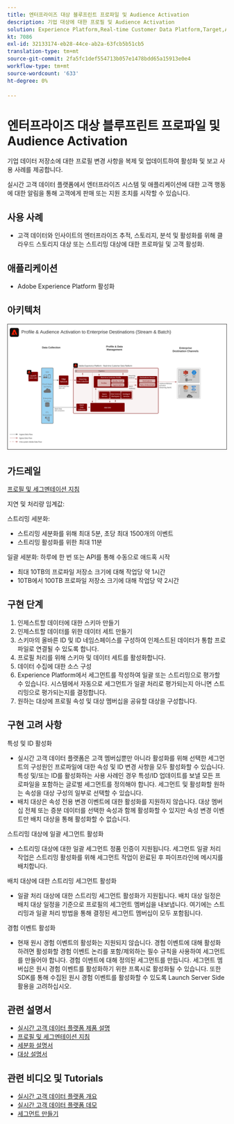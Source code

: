 ```yaml
---
title: 엔터프라이즈 대상 블루프린트 프로파일 및 Audience Activation
description: 기업 대상에 대한 프로필 및 Audience Activation
solution: Experience Platform,Real-time Customer Data Platform,Target,Audience Manager,Analytics,Experience Cloud Services,Data Collection
kt: 7086
exl-id: 32133174-eb28-44ce-ab2a-63fcb5b51cb5
translation-type: tm+mt
source-git-commit: 2fa5fc1def554713b057e1478bdd65a15913e0e4
workflow-type: tm+mt
source-wordcount: '633'
ht-degree: 0%

---
```



# 엔터프라이즈 대상 블루프린트 프로파일 및 Audience Activation

기업 데이터 저장소에 대한 프로필 변경 사항을 복제 및 업데이트하여 활성화 및 보고 사용 사례를 제공합니다.

실시간 고객 데이터 플랫폼에서 엔터프라이즈 시스템 및 애플리케이션에 대한 고객 행동에 대한 알림을 통해 고객에게 판매 또는 지원 조치를 시작할 수 있습니다.

## 사용 사례

* 고객 데이터와 인사이트의 엔터프라이즈 추적, 스토리지, 분석 및 활성화를 위해 클라우드 스토리지 대상 또는 스트리밍 대상에 대한 프로파일 및 고객 활성화.

## 애플리케이션

* Adobe Experience Platform 활성화

## 아키텍처

<img src="assets/enterprise_destination.svg" alt="기업 활성화 시나리오를 위한 참조 아키텍처" style="border:1px solid #4a4a4a" />

## 가드레일

[프로필 및 세그멘테이션 지침](https://experienceleague.adobe.com/docs/experience-platform/profile/guardrails.html?lang=en)

지연 및 처리량 임계값:

스트리밍 세분화:

* 스트리밍 세분화를 위해 최대 5분, 초당 최대 1500개의 이벤트
* 스트리밍 활성화를 위한 최대 11분

일괄 세분화:
하루에 한 번 또는 API를 통해 수동으로 애드혹 시작

* 최대 10TB의 프로파일 저장소 크기에 대해 작업당 약 1시간
* 10TB에서 100TB 프로파일 저장소 크기에 대해 작업당 약 2시간

## 구현 단계

1. 인제스트할 데이터에 대한 스키마 만들기
1. 인제스트할 데이터를 위한 데이터 세트 만들기
1. 스키마의 올바른 ID 및 ID 네임스페이스를 구성하여 인제스트된 데이터가 통합 프로파일로 연결될 수 있도록 합니다.
1. 프로필 처리를 위해 스키마 및 데이터 세트를 활성화합니다.
1. 데이터 수집에 대한 소스 구성
1. Experience Platform에서 세그먼트를 작성하여 일괄 또는 스트리밍으로 평가할 수 있습니다. 시스템에서 자동으로 세그먼트가 일괄 처리로 평가되는지 아니면 스트리밍으로 평가되는지를 결정합니다.
1. 원하는 대상에 프로필 속성 및 대상 멤버십을 공유할 대상을 구성합니다.

## 구현 고려 사항

특성 및 ID 활성화

* 실시간 고객 데이터 플랫폼은 고객 멤버십뿐만 아니라 활성화를 위해 선택한 세그먼트의 구성원인 프로파일에 대한 속성 및 ID 변경 사항을 모두 활성화할 수 있습니다. 특성 및/또는 ID를 활성화하는 사용 사례인 경우 특성/ID 업데이트를 보낼 모든 프로파일을 포함하는 글로벌 세그먼트를 정의해야 합니다. 세그먼트 및 활성화할 원하는 속성을 대상 구성의 일부로 선택할 수 있습니다.
* 배치 대상은 속성 전용 변경 이벤트에 대한 활성화를 지원하지 않습니다. 대상 멤버십 전체 또는 증분 데이터를 선택한 속성과 함께 활성화할 수 있지만 속성 변경 이벤트만 배치 대상을 통해 활성화할 수 없습니다.

스트리밍 대상에 일괄 세그먼트 활성화

* 스트리밍 대상에 대한 일괄 세그먼트 정품 인증이 지원됩니다. 세그먼트 일괄 처리 작업은 스트리밍 활성화를 위해 세그먼트 작업이 완료된 후 파이프라인에 메시지를 배치합니다.

배치 대상에 대한 스트리밍 세그먼트 활성화

* 일괄 처리 대상에 대한 스트리밍 세그먼트 활성화가 지원됩니다. 배치 대상 일정은 배치 대상 일정을 기준으로 프로필의 세그먼트 멤버십을 내보냅니다. 여기에는 스트리밍과 일괄 처리 방법을 통해 결정된 세그먼트 멤버십이 모두 포함됩니다.

경험 이벤트 활성화

* 현재 원시 경험 이벤트의 활성화는 지원되지 않습니다. 경험 이벤트에 대해 활성화하려면 활성화할 경험 이벤트 논리를 포함/제외하는 필수 규칙을 사용하여 세그먼트를 만들어야 합니다. 경험 이벤트에 대해 정의된 세그먼트를 만듭니다. 세그먼트 멤버십은 원시 경험 이벤트를 활성화하기 위한 프록시로 활성화될 수 있습니다. 또한 SDK를 통해 수집된 원시 경험 이벤트를 활성화할 수 있도록 Launch Server Side 활용을 고려하십시오.

## 관련 설명서

* [실시간 고객 데이터 플랫폼 제품 설명](https://helpx.adobe.com/legal/product-descriptions/real-time-customer-data-platform.html)
* [프로필 및 세그멘테이션 지침](https://experienceleague.adobe.com/docs/experience-platform/profile/guardrails.html?lang=en)
* [세분화 설명서](https://experienceleague.adobe.com/docs/experience-platform/segmentation/api/streaming-segmentation.html)
* [대상 설명서](https://experienceleague.adobe.com/docs/experience-platform/destinations/catalog/overview.html)

## 관련 비디오 및 Tutorials

* [실시간 고객 데이터 플랫폼 개요](https://experienceleague.adobe.com/docs/platform-learn/tutorials/application-services/rtcdp/understanding-the-real-time-customer-data-platform.html)
* [실시간 고객 데이터 플랫폼 데모](https://experienceleague.adobe.com/docs/platform-learn/tutorials/application-services/rtcdp/demo.html)
* [세그먼트 만들기](https://experienceleague.adobe.com/docs/platform-learn/tutorials/segments/create-segments.html)
